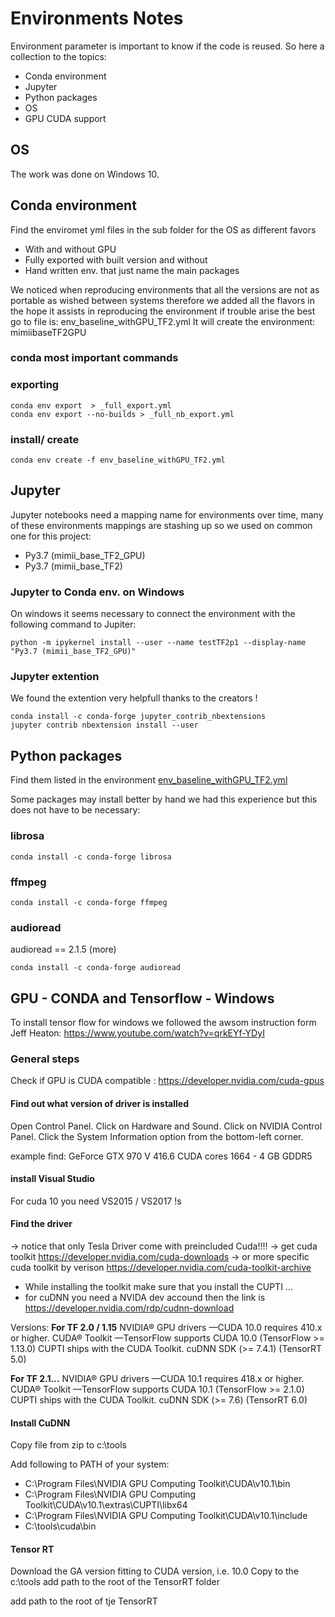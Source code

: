 # Environments Notes


Environment parameter is important to know if the code is reused. So here a collection to the topics:

* Conda environment
* Jupyter
* Python packages
* OS 
* GPU CUDA support

## OS
The work was done on Windows 10.

## Conda environment 
Find the enviromet yml files in the sub folder for the OS as different favors

* With and without GPU
* Fully exported with built version and without
* Hand written env. that just name the main packages

We noticed when reproducing environments that all the versions are not as portable as wished between systems therefore we added all the flavors in the hope it assists in reproducing the environment if trouble arise the best go to file is:
env_baseline_withGPU_TF2.yml
It will create the environment: mimiibaseTF2GPU

### conda most important commands

### exporting
```
conda env export  > _full_export.yml
conda env export --no-builds > _full_nb_export.yml
```

### install/ create
```
conda env create -f env_baseline_withGPU_TF2.yml
```

## Jupyter
Jupyter notebooks need a mapping name for environments over time, many of these environments mappings are stashing up so we used on common one for this project:

* Py3.7 (mimii_base_TF2_GPU)
* Py3.7 (mimii_base_TF2)

### Jupyter to Conda env. on Windows
On windows it seems necessary to connect the environment with the following command to Jupiter:
```
python -m ipykernel install --user --name testTF2p1 --display-name "Py3.7 (mimii_base_TF2_GPU)"
```

### Jupyter extention
We found the extention very helpfull thanks to the creators !
```
conda install -c conda-forge jupyter_contrib_nbextensions
jupyter contrib nbextension install --user
```

## Python packages 
Find them listed in the environment [env_baseline_withGPU_TF2.yml](windows_10/env_baseline_withGPU_TF2.yml)

Some packages may install better by hand we had this experience but this does not have to be necessary:

### librosa
```
conda install -c conda-forge librosa
```
### ffmpeg
```
conda install -c conda-forge ffmpeg
```
### audioread

audioread == 2.1.5 (more)
```
conda install -c conda-forge audioread
```

## GPU - CONDA and Tensorflow - Windows

To install tensor flow for windows we followed the awsom instruction form Jeff Heaton: https://www.youtube.com/watch?v=qrkEYf-YDyI

### General steps
Check if GPU is CUDA compatible : https://developer.nvidia.com/cuda-gpus

#### Find out what version of driver is installed
Open Control Panel.
Click on Hardware and Sound.
Click on NVIDIA Control Panel.
Click the System Information option from the bottom-left corner.

example find: GeForce GTX 970 V 416.6 CUDA cores 1664 - 4 GB GDDR5

#### install Visual Studio
For cuda 10 you need VS2015 / VS2017 !s

#### Find the driver
-> notice that only Tesla Driver come with preincluded Cuda!!!!
-> get cuda toolkit https://developer.nvidia.com/cuda-downloads
-> or more specific cuda toolkit by verison https://developer.nvidia.com/cuda-toolkit-archive
- While installing the toolkit make sure that you install the CUPTI ...
- for cuDNN you need a NVIDA dev accound then the link is https://developer.nvidia.com/rdp/cudnn-download

Versions:
**For TF 2.0 / 1.15**
NVIDIA® GPU drivers —CUDA 10.0 requires 410.x or higher.
CUDA® Toolkit —TensorFlow supports CUDA 10.0 (TensorFlow >= 1.13.0)
CUPTI ships with the CUDA Toolkit.
cuDNN SDK (>= 7.4.1)
(TensorRT 5.0)

**For TF 2.1...**
NVIDIA® GPU drivers —CUDA 10.1 requires 418.x or higher.
CUDA® Toolkit —TensorFlow supports CUDA 10.1 (TensorFlow >= 2.1.0)
CUPTI ships with the CUDA Toolkit.
cuDNN SDK (>= 7.6)
 (TensorRT 6.0)

#### Install CuDNN
Copy file from zip to c:\tools

Add following to PATH of your system:
* C:\Program Files\NVIDIA GPU Computing Toolkit\CUDA\v10.1\bin
* C:\Program Files\NVIDIA GPU Computing Toolkit\CUDA\v10.1\extras\CUPTI\libx64
* C:\Program Files\NVIDIA GPU Computing Toolkit\CUDA\v10.1\include
* C:\tools\cuda\bin

#### Tensor RT
Download the GA version fitting to CUDA version, i.e. 10.0
Copy to the c:\tools
add path to the root of the TensorRT folder


add path to the root of tje TensorRT

